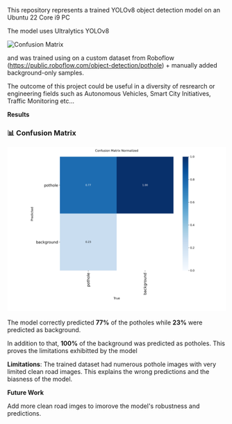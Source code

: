 This repository represents a trained YOLOv8 object detection model on an Ubuntu 22 Core i9 PC

The model uses Ultralytics YOLOv8

![Confusion Matrix](yolov8n.pt)




and was trained using on a custom dataset from Roboflow (https://public.roboflow.com/object-detection/pothole) + manually added background-only samples.   

The outcome of this project could be useful in a diversity of resrearch or engineering fields such as Autonomous Vehicles, Smart City Initiatives, Traffic Monitoring etc...





**Results**


### 📊 Confusion Matrix

![Confusion Matrix](runs/detect/train2/confusion_matrix_normalized.png)




The model correctly predicted **77%** of the potholes while **23%**  were predicted as background. 

In addition to that, **100%** of the background was predicted as potholes. This proves the limitations exhibitted by the model




**Limitations**:
  The trained dataset had numerous pothole images with very limited clean road images. This explains the wrong predictions and the biasness of the model.


**Future Work**
  
  Add more clean road imges to imorove the model's robustness and predictions.


    


  
  
